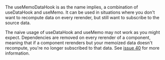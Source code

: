 The useMemoDataHook is as the name implies, a combination of useDataHook and useMemo. It can be used in situations where you don't want to recompute data on every rerender, but still want to subscribe to the source data.

The naive usage of useDataHook and useMemo may not work as you might expect. Dependencies are removed on every rerender of a component, meaning that if a component rerenders but your memoized data doesn't recompute, you're no longer subscribed to that data. See [issue 40](https://github.com/TarVK/model-react/issues/40) for more information.
